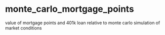 # monte_carlo_mortgage_points
value of mortgage points and 401k loan relative to monte carlo simulation of market conditions
